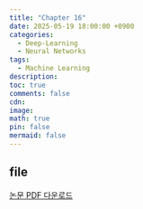 ```yaml
---
title: "Chapter 16"
date: 2025-05-19 18:00:00 +0900
categories:
  - Deep-Learning
  - Neural Networks
tags:
  - Machine Learning
description: 
toc: true
comments: false
cdn: 
image:
math: true
pin: false
mermaid: false
---
```


## file
[논문 PDF 다운로드](/assets/file/deeplearning/Deep_Learning_Chap5.pdf)